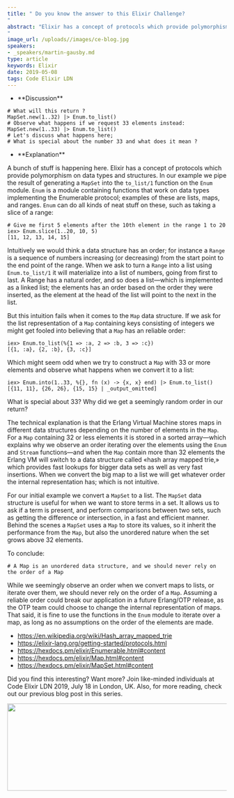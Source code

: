 ```yaml
---
title: " Do you know the answer to this Elixir Challenge?
"
abstract: "Elixir has a concept of protocols which provide polymorphism on data types and structures. In our example we pipe the result of generating a MapSet into the to_list/1 function on the Enum module. Enum is a module containing functions that work on data types implementing the Enumerable protocol; examples of these are lists, maps, and ranges.
"
image_url: /uploads//images/ce-blog.jpg
speakers:
- _speakers/martin-gausby.md
type: article
keywords: Elixir
date: 2019-05-08
tags: Code Elixir LDN
---
```


<ul>
	<li>**Discussion**</li>
</ul>

<pre>
<code class="language-elixir"># What will this return ?
MapSet.new(1..32) |&gt; Enum.to_list()
# Observe what happens if we request 33 elements instead:
MapSet.new(1..33) |&gt; Enum.to_list()
# Let's discuss what happens here;
# What is special about the number 33 and what does it mean ?</code></pre>

<ul>
	<li>**Explanation**</li>
</ul>

A bunch of stuff is happening here. Elixir has a concept of protocols which provide polymorphism on data types and structures. In our example we pipe the result of generating a <code>MapSet</code> into the <code>to_list/1</code> function on the <code>Enum</code> module. <code>Enum</code> is a module containing functions that work on data types implementing the Enumerable protocol; examples of these are lists, maps, and ranges. <code>Enum</code> can do all kinds of neat stuff on these, such as taking a slice of a range:

<pre>
<code class="language-elixir"># Give me first 5 elements after the 10th element in the range 1 to 20
iex&gt; Enum.slice(1..20, 10, 5)
[11, 12, 13, 14, 15]</code></pre>

Intuitively we would think a data structure has an order; for instance a <code>Range</code> is a sequence of numbers increasing (or decreasing) from the start point to the end point of the range. When we ask to turn a <code>Range</code> into a list using <code>Enum.to_list/1</code> it will materialize into a list of numbers, going from first to last. A Range has a natural order, and so does a list&mdash;which is implemented as a linked list; the elements has an order based on the order they were inserted, as the element at the head of the list will point to the next in the list.

But this intuition fails when it comes to the <code>Map</code> data structure. If we ask for the list representation of a <code>Map</code> containing keys consisting of integers we might get fooled into believing that a <code>Map</code> has an reliable order:

<pre>
<code class="language-elixir">iex&gt; Enum.to_list(%{1 =&gt; :a, 2 =&gt; :b, 3 =&gt; :c})
[{1, :a}, {2, :b}, {3, :c}]</code></pre>

Which might seem odd when we try to construct a <code>Map</code> with 33 or more elements and observe what happens when we convert it to a list:

<pre>
<code class="language-elixir">iex&gt; Enum.into(1..33, %{}, fn (x) -&gt; {x, x} end) |&gt; Enum.to_list()
[{11, 11}, {26, 26}, {15, 15} | _output_omitted]</code></pre>

What is special about 33? Why did we get a seemingly random order in our return?

The technical explanation is that the Erlang Virtual Machine stores maps in different data structures depending on the number of elements in the <code>Map</code>. For a <code>Map</code> containing 32 or less elements it is stored in a sorted array&mdash;which explains why we observe an order iterating over the elements using the <code>Enum</code> and <code>Stream</code> functions&mdash;and when the <code>Map</code> contain more than 32 elements the Erlang VM will switch to a data structure called &laquo;hash array mapped trie,&raquo; which provides fast lookups for bigger data sets as well as very fast insertions. When we convert the big map to a list we will get whatever order the internal representation has; which is not intuitive.

For our initial example we convert a <code>MapSet</code> to a list. The <code>MapSet</code> data structure is useful for when we want to store terms in a set. It allows us to ask if a term is present, and perform comparisons between two sets, such as getting the difference or intersection, in a fast and efficient manner. Behind the scenes a <code>MapSet</code> uses a <code>Map</code> to store its values, so it inherit the performance from the <code>Map</code>, but also the unordered nature when the set grows above 32 elements.

To conclude:

<pre>
<code class="language-elixir"># A Map is an unordered data structure, and we should never rely on the order of a Map</code></pre>

While we seemingly observe an order when we convert maps to lists, or iterate over them, we should never rely on the order of a <code>Map</code>. Assuming a reliable order could break our application in a future Erlang/OTP release, as the OTP team could choose to change the internal representation of maps. That said, it is fine to use the functions in the <code>Enum</code> module to iterate over a map, as long as no assumptions on the order of the elements are made.

<ul>
	<li><a href="https://en.wikipedia.org/wiki/Hash_array_mapped_trie" rel="nofollow">https://en.wikipedia.org/wiki/Hash_array_mapped_trie</a></li>
	<li><a href="https://elixir-lang.org/getting-started/protocols.html" rel="nofollow">https://elixir-lang.org/getting-started/protocols.html</a></li>
	<li><a href="https://hexdocs.pm/elixir/Enumerable.html#content" rel="nofollow">https://hexdocs.pm/elixir/Enumerable.html#content</a></li>
	<li><a href="https://hexdocs.pm/elixir/Map.html#content" rel="nofollow">https://hexdocs.pm/elixir/Map.html#content</a></li>
	<li><a href="https://hexdocs.pm/elixir/MapSet.html#content" rel="nofollow">https://hexdocs.pm/elixir/MapSet.html#content</a></li>
</ul>

Did you find this interesting? Want more? Join like-minded individuals at Code Elixir LDN 2019, July 18 in London, UK. Also, for more reading, check out our previous blog post in this series.

<a href="https://codesync.global/conferences/code-elixir-ldn-2019/"><img alt="" src="/uploads/media/default/0001/01/072c1e3e023c11e05b91de4d16a609e5ccaddf9d.jpeg" style="height:200px; width:1000px" /></a>
